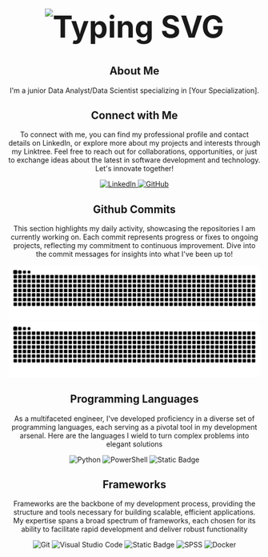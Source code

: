 <!--
Based on:
    https://dev.to/zanepearton/creating-an-engaging-github-profile-a-step-by-step-guide-4hfl
    https://github.com/ZanePearton/ZanePearton
-->

<div align="center">
    <h1 style="font-size: 60px;">
        <img src="https://readme-typing-svg.herokuapp.com?font=Fira+Code&duration=4000&color=F7007A&size=38&center=true&random=false&width=635&height=60&lines=Hi!;I'm+Alvaro+Manzanas;Welcome+to+my+GitHub" alt="Typing SVG" />
    </h1>
</div>

<div align="center">
    <h2>About Me</h2>
    <p>I'm a junior Data Analyst/Data Scientist specializing in [Your Specialization].</p>
</div>

<div align="center">
    <h2 align="center" class="section-heading">Connect with Me</h2>
    <p> To connect with me, you can find my professional profile and contact details on LinkedIn, or explore more about my projects and interests through my Linktree. Feel free to reach out for collaborations, opportunities, or just to exchange ideas about the latest in software development and technology. Let's innovate together! </p>
    <div align="center">
        <a href="https://www.linkedin.com/in/alvaromanzanas/">
            <img alt="LinkedIn" src="https://img.shields.io/badge/Alvaro%20Manzanas-greenyellow?style=for-the-badge&logo=linkedin&logoColor=navy">
        </a>
        <a href="https://almanzanas.github.io/">
            <img alt="GitHub" src="https://img.shields.io/badge/almanzanas-grey?style=for-the-badge&logo=github">
        </a>
    </div>
    <div align="center">
        <h2>Github Commits</h2>
        <p>This section highlights my daily activity, showcasing the repositories I am currently working on. Each commit represents progress or fixes to ongoing projects, reflecting my commitment to continuous improvement. Dive into the commit messages for insights into what I've been up to!</p>
<!--
        <picture>
            <source media="(prefers-color-scheme: dark)" srcset="https://github.com/almanzanas/almanzanas/blob/output/github-contribution-grid-snake-dark.svg">
            <source media="(prefers-color-scheme: light)" srcset="https://github.com/almanzanas/almanzanas/blob/output/github-contribution-grid-snake.svg">
            <img alt="github contribution grid snake animation" src="https://github.com/almanzanas/almanzanas/blob/output/github-contribution-grid-snake.svg" style="visibility:visible;max-width:100%;">
        </picture>
-->
        <img src="https://github.com/almanzanas/almanzanas/blob/output/github-contribution-grid-snake-dark.svg#gh-dark-mode-only" alt="GitHub Contribution Grid Snake Animation Dark Mode"/>
        <img src="https://github.com/almanzanas/almanzanas/blob/output/github-contribution-grid-snake.svg#gh-light-mode-only" alt="GitHub Contribution Grid Snake Animation Light Mode"/>
    </div>
    <h2 align="center" class="section-heading">Programming Languages</h2>
    <p> As a multifaceted engineer, I've developed proficiency in a diverse set of programming languages, each serving as a pivotal tool in my development arsenal. Here are the languages I wield to turn complex problems         into elegant solutions</p>
    <div align="center">
        <img alt="Python" src="https://img.shields.io/badge/Python-azure?style=for-the-badge&logo=python&logoColor=black">
        <img alt="PowerShell" src="https://img.shields.io/badge/PowerShell-blue?style=for-the-badge&logo=powershell&logoColor=white">
        <img alt="Static Badge" src="https://img.shields.io/badge/Bash-GreenYellow?style=for-the-badge&logo=debian&logoColor=white">
    </div>
<!--
    <h2 align="center" class="section-heading">☁️ Cloud Technologies</h2>
    <p>In the dynamic realm of cloud computing, I am proficient in leveraging leading cloud platforms and technologies to architect, deploy, and manage scalable, highly available, and fault-tolerant systems. Here's a             glance at the cloud technologies I specialize in:</p>
    <div align="center">
        <img src="https://img.shields.io/badge/AWS-FF9900?style=for-the-badge&logo=amazonaws&logoColor=white" alt="AWS" />
        <img src="https://img.shields.io/badge/Azure-0089D6?style=for-the-badge&logo=microsoftazure&logoColor=white" alt="Azure"/>
        <img src="https://img.shields.io/badge/GCP-4285F4?style=for-the-badge&logo=googlecloud&logoColor=white" alt="GCP"/>
        <img src="https://img.shields.io/badge/Terraform-623CE4?style=for-the-badge&logo=terraform&logoColor=white" alt="Terraform"/>
        <img src="https://img.shields.io/badge/Docker-2496ED?style=for-the-badge&logo=docker&logoColor=white" alt="Docker"/>
        <img src="https://img.shields.io/badge/Jenkins-D24939?style=for-the-badge&logo=jenkins&logoColor=white" alt="Jenkins"/>
        <img src="https://img.shields.io/badge/Salesforce-00A1E0?style=for-the-badge&logo=salesforce&logoColor=white" alt="Salesforce"/>
    </div>
-->
    <h2 align="center" class="section-heading">Frameworks</h2>
    <p>Frameworks are the backbone of my development process, providing the structure and tools necessary for building scalable, efficient applications. My expertise spans a broad spectrum of frameworks, each chosen for         its ability to facilitate rapid development and deliver robust functionality</p>
    <div align="center">
        <img src="https://img.shields.io/badge/Git-F05032?style=for-the-badge&logo=git&logoColor=white" alt="Git"/>
        <img src="https://img.shields.io/badge/Visual%20Studio%20Code-007ACC?style=for-the-badge&logo=visualstudiocode&logoColor=white" alt="Visual Studio Code"/>
        <img alt="Static Badge" src="https://img.shields.io/badge/Notebook-gold?style=for-the-badge&logo=jupyter&logoColor=black">
        <img alt="SPSS" src="https://img.shields.io/badge/SPSS-black?style=for-the-badge&logo=ibm&logoColor=white">
        <img src="https://img.shields.io/badge/Docker-2496ED?style=for-the-badge&logo=docker&logoColor=white" alt="Docker"/>
    </div>
</div>
